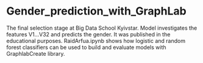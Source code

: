 # Gender_prediction_with_GraphLab

The final selection stage at Big Data School Kyivstar.
Model investigates the features V1...V32 and predicts the gender.
It was published in the educational purposes.
RaidArfua.ipynb shows how logistic and random forest classifiers can be used to build and evaluate models with GraphlabCreate library.
